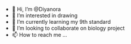 - 👋 Hi, I’m @Diyanora
- 👀 I’m interested in drawing 
- 🌱 I’m currently learning my 9th standard 
- 💞️ I’m looking to collaborate on biology project 
- 📫 How to reach me ...

<!---
Diyanora/Diyanora is a ✨ special ✨ repository because its `README.md` (this file) appears on your GitHub profile.
You can click the Preview link to take a look at your changes.
--->
